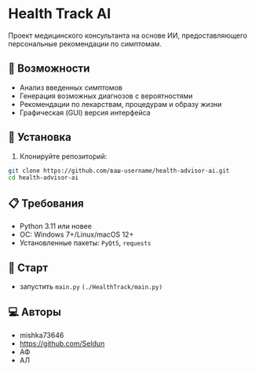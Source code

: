 # Health Track AI

Проект медицинского консультанта на основе ИИ, предоставляющего персональные рекомендации по симптомам.

## 📌 Возможности

- Анализ введенных симптомов
- Генерация возможных диагнозов с вероятностями
- Рекомендации по лекарствам, процедурам и образу жизни
- Графическая (GUI) версия интерфейса

## 🚀 Установка

1. Клонируйте репозиторий:
```bash
git clone https://github.com/ваш-username/health-advisor-ai.git
cd health-advisor-ai
```


## 📋 Требования
- Python 3.11 или новее
- ОС: Windows 7+/Linux/macOS 12+
- Установленные пакеты: `PyQt5`, `requests`

## 🏁 Старт
- запустить `main.py` `(./HealthTrack/main.py)`

## 💻 Авторы
- mishka73646
- https://github.com/Seldun
- АФ
- АЛ

